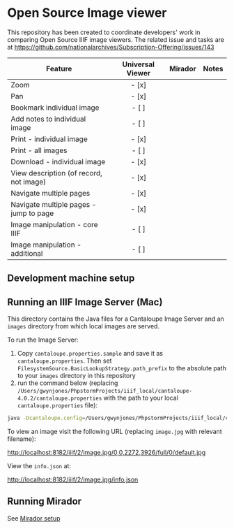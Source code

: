 # Open Source Image viewer

This repository has been created to coordinate developers' work in comparing Open Source IIIF image viewers. The related issue and tasks are at https://github.com/nationalarchives/Subscription-Offering/issues/143

| Feature                                   | Universal Viewer      | Mirador           | Notes
| -------------                             |:-------------:        | -----:            | -----:
| Zoom                                      |      - [x]            |                   |
| Pan                                       |      - [x]            |                   |
| Bookmark individual image                 |      - [ ]            |                   |
| Add notes to individual image             |      - [ ]            |                   |
| Print - individual image                  |      - [x]            |                   |
| Print - all images                        |      - [ ]            |                   |
| Download - individual image               |      - [x]            |                   |
| View description (of record, not image)   |      - [x]            |                   |
| Navigate multiple pages                   |      - [x]            |                   |
| Navigate multiple pages - jump to page    |      - [x]            |                   |
| Image manipulation - core IIIF            |      - [ ]            |                   |
| Image manipulation - additional           |      - [ ]            |                   |


## Development machine setup

## Running an IIIF Image Server (Mac)

This directory contains the Java files for a Cantaloupe Image Server and an `images` directory from which local images are served. 

To run the Image Server:

1. Copy `cantaloupe.properties.sample` and save it as `cantaloupe.properties`. Then set `FilesystemSource.BasicLookupStrategy.path_prefix` to the absolute path to your `images` directory in this repository
2. run the command below (replacing `/Users/gwynjones/PhpstormProjects/iiif_local/cantaloupe-4.0.2/cantaloupe.properties` with the path to your local `cantaloupe.properties` file): 

```bash
java -Dcantaloupe.config=/Users/gwynjones/PhpstormProjects/iiif_local/cantaloupe-4.0.2/cantaloupe.properties -Xmx2g -jar cantaloupe-4.0.2.war
```

To view an image visit the following URL (replacing `image.jpg` with relevant filename): 

[http://localhost:8182/iiif/2/image.jpg/0,0,2272,3926/full/0/default.jpg](http://localhost:8182/iiif/2/image.jpg/0,0,2272,3926/full/0/default.jpg)

View the `info.json` at: 

[http://localhost:8182/iiif/2/image.jpg/info.json](http://localhost:8182/iiif/2/image.jpg/info.json)

## Running Mirador

See [Mirador setup](mirador-development-setup.md)